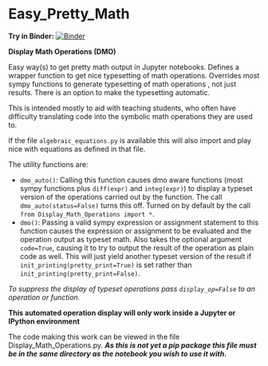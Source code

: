 # Easy_Pretty_Math
__Try in Binder:__
[![Binder](https://mybinder.org/badge_logo.svg)](https://mybinder.org/v2/gh/gutow/Easy_Pretty_Math.git/master)

__Display Math Operations (DMO)__

Easy way(s) to get pretty math output in Jupyter notebooks. Defines a wrapper function to get nice
typesetting of math operations. Overrides most sympy functions to generate typesetting of math operations
, not just results. There is an option to make the typesetting automatic.

This is intended mostly to aid with teaching students, who often have difficulty translating code into the symbolic math operations they are used to.

If the file `algebraic_equations.py` is available this will also import and play nice with equations as defined in that
file.

The utility functions are:

* `dmo_auto()`: Calling this function causes dmo aware functions (most sympy functions plus `diff(expr)` and `integ(expr)`)
to display a typeset version of the operations carried out by the function. The call `dmo_auto(status=False)` turns this off. Turned on by default by the call `from Display_Math_Operations import *`.
* `dmo()`: Passing a valid sympy expression or assignment statement to this function causes the expression or assignment to be evaluated and the operation output as typeset math. Also takes the optional argument `code=True`, causing it to try to output the result of the operation as plain code as well. This will just yield another typeset version of the result if `init_printing(pretty_print=True)` is set rather than `init_printing(pretty_print=False)`.

_To suppress the display of typeset operations pass `display_op=False` to an operation or function._

__This automated operation display will only work inside a Jupyter or IPython environment__

The code making this work can be viewed in the file Display_Math_Operations.py. **_As this is not yet a pip package this file must be in the same directory as the notebook you wish to use it with._**

